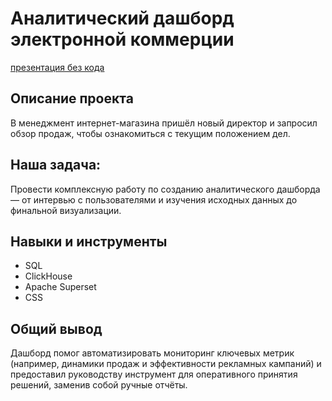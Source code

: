 # Аналитический дашборд электронной коммерции
[презентация без кода](https://stavrov44.github.io/Portfolio/BI_ecomm/1_BI_ecom_text_only.html)

## Описание проекта
В менеджмент интернет-магазина пришёл новый директор и запросил обзор продаж, чтобы ознакомиться с текущим положением дел.

## Наша задача:
Провести комплексную работу по созданию аналитического дашборда — от интервью с пользователями и изучения исходных данных до финальной визуализации.

## Навыки и инструменты
- SQL
- ClickHouse
- Apache Superset
- CSS


## Общий вывод
Дашборд помог автоматизировать мониторинг ключевых метрик (например, динамики продаж и эффективности рекламных кампаний) и предоставил руководству инструмент для оперативного принятия решений, заменив собой ручные отчёты.
